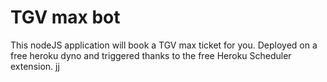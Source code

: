 # TGV max bot

This nodeJS application will book a TGV max ticket for you. Deployed on a free
heroku dyno and triggered thanks to the free Heroku Scheduler extension.
jj
